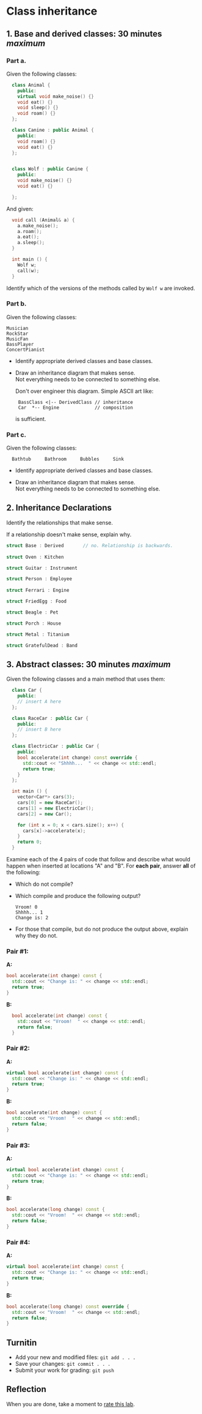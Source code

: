 # Class inheritance


## 1. Base and derived classes: 30 minutes *maximum*
### Part a.
Given the following classes:    
```cpp
  class Animal {
    public:
    virtual void make_noise() {}
    void eat() {}
    void sleep() {}
    void roam() {}
  };

  class Canine : public Animal {
    public:
    void roam() {}
    void eat() {}
  };


  class Wolf : public Canine {
    public:
    void make_noise() {}
    void eat() {}

  };
```

And given:    
```cpp
  void call (Animal& a) {
    a.make_noise();
    a.roam();
    a.eat();
    a.sleep();
  }

  int main () {
    Wolf w;
    call(w);
  }
```

Identify which of the versions of the methods called by `Wolf w` are invoked.

### Part b.
Given the following classes:

```
Musician
RockStar
MusicFan
BassPlayer
ConcertPianist
```

- Identify appropriate derived classes and base classes.

- Draw an inheritance diagram that makes sense.  
  Not everything needs to be connected to something else.

  Don't over engineer this diagram.
  Simple ASCII art like:

  ```
   BassClass <|-- DerivedClass // inheritance
   Car  *-- Engine             // composition
  ```

  is sufficient.

### Part c.
Given the following classes:

```
  Bathtub     Bathroom     Bubbles     Sink
```

- Identify appropriate derived classes and base classes.

- Draw an inheritance diagram that makes sense.  
  Not everything needs to be connected to something else.

## 2. Inheritance Declarations
Identify the relationships that make sense.

If a relationship doesn't make sense, explain why.

```cpp
struct Base : Derived       // no. Relationship is backwards.
  
struct Oven : Kitchen       

struct Guitar : Instrument  

struct Person : Employee    
  
struct Ferrari : Engine     

struct FriedEgg : Food      

struct Beagle : Pet        

struct Porch : House       

struct Metal : Titanium    

struct GratefulDead : Band  
```


## 3. Abstract classes: 30 minutes *maximum*
Given the following classes and a main method that uses them:

```cpp
  class Car {
    public:
    // insert A here
  };

  class RaceCar : public Car {
    public:
    // insert B here
  };

  class ElectricCar : public Car {
    public:
    bool accelerate(int change) const override {
      std::cout << "Shhhh...  " << change << std::endl;
      return true;
    }
  };

  int main () {
    vector<Car*> cars(3);
    cars[0] = new RaceCar();
    cars[1] = new ElectricCar();
    cars[2] = new Car();

    for (int x = 0; x < cars.size(); x++) {
      cars[x]->accelerate(x);
    }
    return 0;
  }
```

Examine each of the 4 pairs of code that follow and
describe what would happen when inserted at locations "A" and "B".
For **each pair**, answer **all** of the following:

- Which do not compile? 
- Which compile and produce the following output?

  ```
  Vroom! 0 
  Shhhh... 1 
  Change is: 2
  ```

- For those that compile,
  but do not produce the output above, explain why they do not.

### Pair #1:
**A:**  
```cpp
bool accelerate(int change) const {
  std::cout << "Change is: " << change << std::endl;
  return true;
}
```

**B:**  
```cpp
  bool accelerate(int change) const {
    std::cout << "Vroom!  " << change << std::endl;
    return false;
  }
```

### Pair #2:
**A:**  
```cpp
virtual bool accelerate(int change) const {
  std::cout << "Change is: " << change << std::endl;
  return true;
}
```

**B:**  
```cpp
bool accelerate(int change) const {
  std::cout << "Vroom!  " << change << std::endl;
  return false;
}
```

### Pair #3:
**A:**  
```cpp
virtual bool accelerate(int change) const {
  std::cout << "Change is: " << change << std::endl;
  return true;
}
```

**B:**  
```cpp
bool accelerate(long change) const {
  std::cout << "Vroom!  " << change << std::endl;
  return false;
}
```

### Pair #4:
**A:**  
```cpp
virtual bool accelerate(int change) const {
  std::cout << "Change is: " << change << std::endl;
  return true;
}
```

**B:**  
```cpp
bool accelerate(long change) const override {
  std::cout << "Vroom!  " << change << std::endl;
  return false;
}
```

## Turnitin
- Add your new and modified files: `git add . . . `
- Save your changes: `git commit . . . `
- Submit your work for grading: `git push`

## Reflection
When you are done, take a moment to 
[rate this lab](https://forms.gle/hpzthryE5MiwjLss9).
